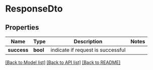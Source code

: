 # ResponseDto

## Properties
Name | Type | Description | Notes
------------ | ------------- | ------------- | -------------
**success** | **bool** | indicate if request is successful | 

[[Back to Model list]](../README.md#documentation-for-models) [[Back to API list]](../README.md#documentation-for-api-endpoints) [[Back to README]](../README.md)

